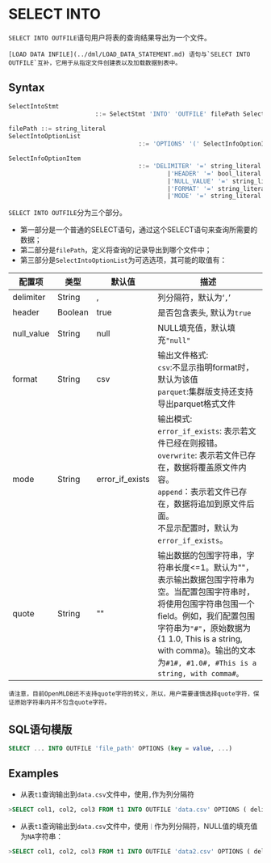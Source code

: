 # SELECT INTO
`SELECT INTO OUTFILE`语句用户将表的查询结果导出为一个文件。
```{note}
[LOAD DATA INFILE](../dml/LOAD_DATA_STATEMENT.md) 语句与`SELECT INTO OUTFILE`互补，它用于从指定文件创建表以及加载数据到表中。
```
## Syntax

```sql
SelectIntoStmt
						::= SelectStmt 'INTO' 'OUTFILE' filePath SelectIntoOptionList
						
filePath ::= string_literal
SelectIntoOptionList
									::= 'OPTIONS' '(' SelectInfoOptionItem (',' SelectInfoOptionItem)* ')'

SelectInfoOptionItem
									::= 'DELIMITER' '=' string_literal
											|'HEADER' '=' bool_literal
											|'NULL_VALUE' '=' string_literal
											|'FORMAT' '=' string_literal
											|'MODE' '=' string_literal
```

`SELECT INTO OUTFILE`分为三个部分。

- 第一部分是一个普通的SELECT语句，通过这个SELECT语句来查询所需要的数据；
- 第二部分是`filePath`，定义将查询的记录导出到哪个文件中；
- 第三部分是`SelectIntoOptionList`为可选选项，其可能的取值有：

| 配置项     | 类型    | 默认值          | 描述                                                                                                                                                                                  |
| ---------- | ------- | --------------- |-------------------------------------------------------------------------------------------------------------------------------------------------------------------------------------|
| delimiter  | String  | ,               | 列分隔符，默认为‘`,`’                                                                                                                                                                       |
| header     | Boolean | true            | 是否包含表头, 默认为`true`                                                                                                                                                                   |
| null_value | String  | null            | NULL填充值，默认填充`"null"`                                                                                                                                                                |
| format     | String  | csv             | 输出文件格式:<br />`csv`:不显示指明format时，默认为该值<br />`parquet`:集群版支持还支持导出parquet格式文件                                                                                                          |
| mode       | String  | error_if_exists | 输出模式:<br />`error_if_exists`: 表示若文件已经在则报错。<br />`overwrite`: 表示若文件已存在，数据将覆盖原文件内容。<br />`append`：表示若文件已存在，数据将追加到原文件后面。<br />不显示配置时，默认为`error_if_exists`。                             |
| quote      | String  | ""              | 输出数据的包围字符串，字符串长度<=1。默认为""，表示输出数据包围字符串为空。当配置包围字符串时，将使用包围字符串包围一个field。例如，我们配置包围字符串为`"#"`，原始数据为{1 1.0, This is a string, with comma}。输出的文本为`#1#, #1.0#, #This is a string, with comma#。` |

````{important}
请注意，目前OpenMLDB还不支持quote字符的转义，所以，用户需要谨慎选择quote字符，保证原始字符串内并不包含quote字符。
````

## SQL语句模版

```sql
SELECT ... INTO OUTFILE 'file_path' OPTIONS (key = value, ...)
```

## Examples

- 从表`t1`查询输出到`data.csv`文件中，使用`,`作为列分隔符

```SQL
>SELECT col1, col2, col3 FROM t1 INTO OUTFILE 'data.csv' OPTIONS ( delimiter = ',' );
```

- 从表`t1`查询输出到`data.csv`文件中，使用`｜`作为列分隔符，NULL值的填充值为`NA`字符串：

```SQL
>SELECT col1, col2, col3 FROM t1 INTO OUTFILE 'data2.csv' OPTIONS ( delimiter = '|', null_value='NA');
```



